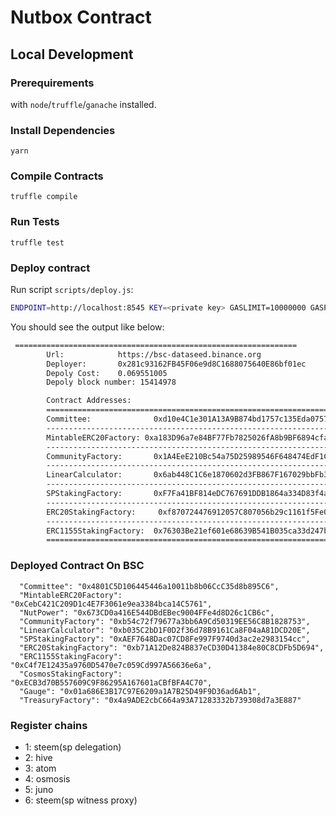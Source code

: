 # Nutbox Contract

## Local Development

### Prerequirements

with ```node```/```truffle```/```ganache``` installed.

### Install Dependencies

`yarn`

### Compile Contracts

`truffle compile`

### Run Tests

`truffle test`

### Deploy contract

Run script ```scripts/deploy.js```:

```sh
ENDPOINT=http://localhost:8545 KEY=<private key> GASLIMIT=10000000 GASPRICE=50000000000 node deploy.js
```

You should see the output like below:

```sh
 ===============================================================
        Url:            https://bsc-dataseed.binance.org
        Deployer:       0x281c93162FB45F06e9d8C1688075640E86bf01ec
        Depoly Cost:    0.069551005
        Depoly block number: 15414978

        Contract Addresses:
        ===============================================================
        Committee:              0xd10e4C1e301A13A9B874bd1757c135Eda075769D
        ---------------------------------------------------------------
        MintableERC20Factory: 0xa183D96a7e84BF77Fb7825026fA8b9BF6894cfa8
        ---------------------------------------------------------------
        CommunityFactory:       0x1A4EeE210Bc54a75D25989546F648474EdF1C0A3
        ---------------------------------------------------------------
        LinearCalculator:       0x6ab448C1C6e1870602d3FB867F167029bbFb3181
        ---------------------------------------------------------------
        SPStakingFactory:       0xF7Fa41BF814eDC767691DDB1864a334D83f4acf7
        ---------------------------------------------------------------
        ERC20StakingFactory:     0xf870724476912057C807056b29c1161f5Fe0199a
        ---------------------------------------------------------------
        ERC1155StakingFactory:  0x76303Be21ef601e68639B541B035ca33d247b5FE
        ===============================================================
```
### Deployed Contract On BSC
```
  "Committee": "0x4801C5D106445446a10011b8b06CcC35d8b895C6",
  "MintableERC20Factory": "0xCebC421C209D1c4E7F3061e9ea3384bca14C5761",
  "NutPower": "0x673CD0a416E544DBdEBec9004FFe4d8D26c1CB6c",
  "CommunityFactory": "0xb54c72f79677a3bb6A9Cd50319EE56C8B1828753",
  "LinearCalculator": "0xb035C2bD1F0D2f36d78B9161Ca8F04aA81DCD20E",
  "SPStakingFactory": "0xAEF7648Dac07CD8Fe997F9740d3ac2e2983154cc",
  "ERC20StakingFactory": "0xb71A12De824B837eCD30D41384e80C8CDFb5D694",
  "ERC1155StakingFacory": "0xC4f7E12435a9760D5470e7c059Cd997A56636e6a",
  "CosmosStakingFactory": "0xECB3d70B557609C9F86295A167601aCBfBFA4C70",
  "Gauge": "0x01a686E3B17C97E6209a1A7B25D49F9D36ad6Ab1",
  "TreasuryFactory": "0x4a9ADE2cbC664a93A71283332b739308d7a3E887"
```
### Register chains

- 1: steem(sp delegation)
- 2: hive
- 3: atom
- 4: osmosis
- 5: juno
- 6: steem(sp witness proxy)